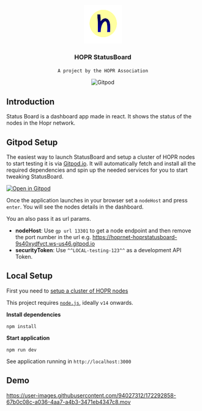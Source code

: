 <!-- INTRODUCTION -->
<p align="center">
  <a href="https://hoprnet.org" target="_blank" rel="noopener noreferrer">
    <img width="100" src="https://github.com/hoprnet/hopr-assets/blob/master/v1/logo/hopr_logo_padded.png?raw=true" alt="HOPR Logo">
  </a>
  
  <!-- Title Placeholder -->
  <h3 align="center">HOPR StatusBoard</h3>
  <p align="center">
    <code>A project by the HOPR Association</code>
  </p>

  <p align="center">
    <img src="https://img.shields.io/badge/Gitpod-ready--to--code-blue?logo=gitpod" alt="Gitpod">
  </p>
</p>



## Introduction

Status Board is a dashboard app made in react. It shows the status of the nodes in the Hopr network.


## Gitpod Setup

The easiest way to launch StatusBoard and setup a cluster of HOPR nodes to start testing it is via [Gitpod.io](https://gitpod.io). It will automatically fetch and install all the required dependencies and spin up the needed services for you to start tweaking StatusBoard.

[![Open in Gitpod](https://gitpod.io/button/open-in-gitpod.svg)](https://gitpod.io/#https://github.com/hoprnet/hopr-status-board)


Once the application launches in your browser set a `nodeHost` and press `enter`. You will see the nodes details in the dashboard.

You an also pass it as url params.

- **nodeHost**: Use `gp url 13301` to get a node endpoint and then remove the port number in the url  e.g. https://hoprnet-hoprstatusboard-9s40xydfvct.ws-us46.gitpod.io
- **securityToken**: Use `^^LOCAL-testing-123^^` as a development API Token.


## Local Setup

First you need to [setup a cluster of HOPR nodes](https://docs.hoprnet.org/developers/starting-local-cluster#local-setup)

This project requires [`node.js`](https://nodejs.org/en/), ideally `v14` onwards.

**Install dependencies**

```
npm install
```

**Start application**

```
npm run dev
```

See application running in `http://localhost:3000`

## Demo

https://user-images.githubusercontent.com/94027312/172292858-67b0c08c-a036-4aa7-a4b3-3471eb4347c8.mov






